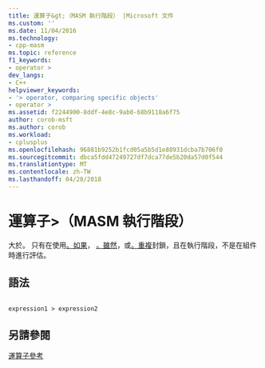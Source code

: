 ```yaml
---
title: 運算子&gt;（MASM 執行階段） |Microsoft 文件
ms.custom: ''
ms.date: 11/04/2016
ms.technology:
- cpp-masm
ms.topic: reference
f1_keywords:
- operator >
dev_langs:
- C++
helpviewer_keywords:
- '> operator, comparing specific objects'
- operator >
ms.assetid: f2244900-8ddf-4e8c-9ab0-68b9118a6f75
author: corob-msft
ms.author: corob
ms.workload:
- cplusplus
ms.openlocfilehash: 96881b9252b1fcd05a5b5d1e88931dcba7b706f0
ms.sourcegitcommit: dbca5fdd47249727df7dca77de5b20da57d0f544
ms.translationtype: MT
ms.contentlocale: zh-TW
ms.lasthandoff: 04/28/2018
---
```

# <a name="operator-gt-masm-run-time"></a>運算子&gt;（MASM 執行階段）
大於。 只有在使用[。如果](../../assembler/masm/dot-if.md)， [。雖然](../../assembler/masm/dot-while.md)，或[。重複](../../assembler/masm/dot-repeat.md)封鎖，且在執行階段，不是在組件時進行評估。  
  
## <a name="syntax"></a>語法  
  
```  
  
expression1 > expression2  
```  
  
## <a name="see-also"></a>另請參閱  
 [運算子參考](../../assembler/masm/operators-reference.md)